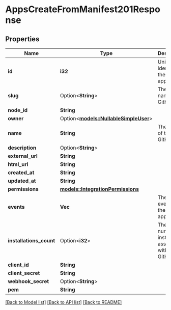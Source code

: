 # AppsCreateFromManifest201Response

## Properties

Name | Type | Description | Notes
------------ | ------------- | ------------- | -------------
**id** | **i32** | Unique identifier of the GitHub app | 
**slug** | Option<**String**> | The slug name of the GitHub app | [optional]
**node_id** | **String** |  | 
**owner** | Option<[**models::NullableSimpleUser**](nullable-simple-user.md)> |  | 
**name** | **String** | The name of the GitHub app | 
**description** | Option<**String**> |  | 
**external_url** | **String** |  | 
**html_url** | **String** |  | 
**created_at** | **String** |  | 
**updated_at** | **String** |  | 
**permissions** | [**models::IntegrationPermissions**](integration_permissions.md) |  | 
**events** | **Vec<String>** | The list of events for the GitHub app | 
**installations_count** | Option<**i32**> | The number of installations associated with the GitHub app | [optional]
**client_id** | **String** |  | 
**client_secret** | **String** |  | 
**webhook_secret** | Option<**String**> |  | 
**pem** | **String** |  | 

[[Back to Model list]](../README.md#documentation-for-models) [[Back to API list]](../README.md#documentation-for-api-endpoints) [[Back to README]](../README.md)


